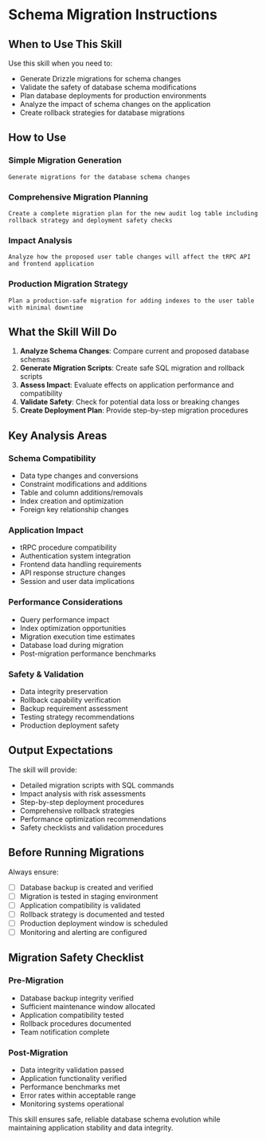 # Schema Migration Instructions

## When to Use This Skill

Use this skill when you need to:
- Generate Drizzle migrations for schema changes
- Validate the safety of database schema modifications
- Plan database deployments for production environments
- Analyze the impact of schema changes on the application
- Create rollback strategies for database migrations

## How to Use

### Simple Migration Generation
```
Generate migrations for the database schema changes
```

### Comprehensive Migration Planning
```
Create a complete migration plan for the new audit log table including rollback strategy and deployment safety checks
```

### Impact Analysis
```
Analyze how the proposed user table changes will affect the tRPC API and frontend application
```

### Production Migration Strategy
```
Plan a production-safe migration for adding indexes to the user table with minimal downtime
```

## What the Skill Will Do

1. **Analyze Schema Changes**: Compare current and proposed database schemas
2. **Generate Migration Scripts**: Create safe SQL migration and rollback scripts
3. **Assess Impact**: Evaluate effects on application performance and compatibility
4. **Validate Safety**: Check for potential data loss or breaking changes
5. **Create Deployment Plan**: Provide step-by-step migration procedures

## Key Analysis Areas

### Schema Compatibility
- Data type changes and conversions
- Constraint modifications and additions
- Table and column additions/removals
- Index creation and optimization
- Foreign key relationship changes

### Application Impact
- tRPC procedure compatibility
- Authentication system integration
- Frontend data handling requirements
- API response structure changes
- Session and user data implications

### Performance Considerations
- Query performance impact
- Index optimization opportunities
- Migration execution time estimates
- Database load during migration
- Post-migration performance benchmarks

### Safety & Validation
- Data integrity preservation
- Rollback capability verification
- Backup requirement assessment
- Testing strategy recommendations
- Production deployment safety

## Output Expectations

The skill will provide:
- Detailed migration scripts with SQL commands
- Impact analysis with risk assessments
- Step-by-step deployment procedures
- Comprehensive rollback strategies
- Performance optimization recommendations
- Safety checklists and validation procedures

## Before Running Migrations

Always ensure:
- [ ] Database backup is created and verified
- [ ] Migration is tested in staging environment
- [ ] Application compatibility is validated
- [ ] Rollback strategy is documented and tested
- [ ] Production deployment window is scheduled
- [ ] Monitoring and alerting are configured

## Migration Safety Checklist

### Pre-Migration
- Database backup integrity verified
- Sufficient maintenance window allocated
- Application compatibility tested
- Rollback procedures documented
- Team notification complete

### Post-Migration
- Data integrity validation passed
- Application functionality verified
- Performance benchmarks met
- Error rates within acceptable range
- Monitoring systems operational

This skill ensures safe, reliable database schema evolution while maintaining application stability and data integrity.